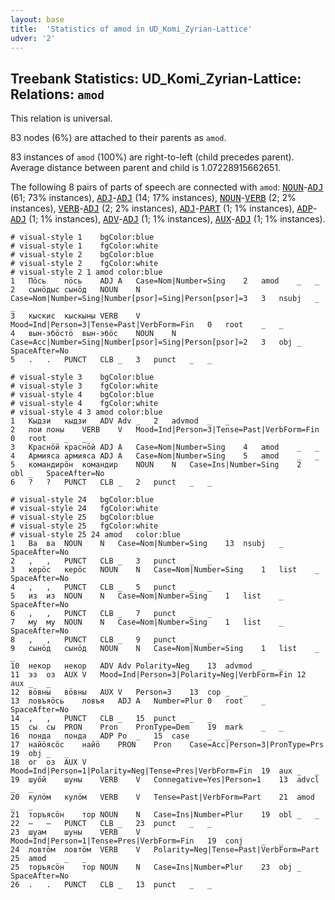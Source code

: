 ```yaml
---
layout: base
title:  'Statistics of amod in UD_Komi_Zyrian-Lattice'
udver: '2'
---
```


## Treebank Statistics: UD_Komi_Zyrian-Lattice: Relations: `amod`

This relation is universal.

83 nodes (6%) are attached to their parents as `amod`.

83 instances of `amod` (100%) are right-to-left (child precedes parent).
Average distance between parent and child is 1.07228915662651.

The following 8 pairs of parts of speech are connected with `amod`: <tt><a href="kpv_lattice-pos-NOUN.html">NOUN</a></tt>-<tt><a href="kpv_lattice-pos-ADJ.html">ADJ</a></tt> (61; 73% instances), <tt><a href="kpv_lattice-pos-ADJ.html">ADJ</a></tt>-<tt><a href="kpv_lattice-pos-ADJ.html">ADJ</a></tt> (14; 17% instances), <tt><a href="kpv_lattice-pos-NOUN.html">NOUN</a></tt>-<tt><a href="kpv_lattice-pos-VERB.html">VERB</a></tt> (2; 2% instances), <tt><a href="kpv_lattice-pos-VERB.html">VERB</a></tt>-<tt><a href="kpv_lattice-pos-ADJ.html">ADJ</a></tt> (2; 2% instances), <tt><a href="kpv_lattice-pos-ADJ.html">ADJ</a></tt>-<tt><a href="kpv_lattice-pos-PART.html">PART</a></tt> (1; 1% instances), <tt><a href="kpv_lattice-pos-ADP.html">ADP</a></tt>-<tt><a href="kpv_lattice-pos-ADJ.html">ADJ</a></tt> (1; 1% instances), <tt><a href="kpv_lattice-pos-ADV.html">ADV</a></tt>-<tt><a href="kpv_lattice-pos-ADJ.html">ADJ</a></tt> (1; 1% instances), <tt><a href="kpv_lattice-pos-AUX.html">AUX</a></tt>-<tt><a href="kpv_lattice-pos-ADJ.html">ADJ</a></tt> (1; 1% instances).


~~~ conllu
# visual-style 1	bgColor:blue
# visual-style 1	fgColor:white
# visual-style 2	bgColor:blue
# visual-style 2	fgColor:white
# visual-style 2 1 amod	color:blue
1	Пӧсь	пӧсь	ADJ	A	Case=Nom|Number=Sing	2	amod	_	_
2	сынӧдыс	сынӧд	NOUN	N	Case=Nom|Number=Sing|Number[psor]=Sing|Person[psor]=3	3	nsubj	_	_
3	кыскис	кыскыны	VERB	V	Mood=Ind|Person=3|Tense=Past|VerbForm=Fin	0	root	_	_
4	вын-эбӧстӧ	вын-эбӧс	NOUN	N	Case=Acc|Number=Sing|Number[psor]=Sing|Person[psor]=2	3	obj	_	SpaceAfter=No
5	.	.	PUNCT	CLB	_	3	punct	_	_

~~~


~~~ conllu
# visual-style 3	bgColor:blue
# visual-style 3	fgColor:white
# visual-style 4	bgColor:blue
# visual-style 4	fgColor:white
# visual-style 4 3 amod	color:blue
1	Кыдзи	кыдзи	ADV	Adv	_	2	advmod	_	_
2	лои	лоны	VERB	V	Mood=Ind|Person=3|Tense=Past|VerbForm=Fin	0	root	_	_
3	Краснӧй	краснӧй	ADJ	A	Case=Nom|Number=Sing	4	amod	_	_
4	Армияса	армияса	ADJ	A	Case=Nom|Number=Sing	5	amod	_	_
5	командирӧн	командир	NOUN	N	Case=Ins|Number=Sing	2	obl	_	SpaceAfter=No
6	?	?	PUNCT	CLB	_	2	punct	_	_

~~~


~~~ conllu
# visual-style 24	bgColor:blue
# visual-style 24	fgColor:white
# visual-style 25	bgColor:blue
# visual-style 25	fgColor:white
# visual-style 25 24 amod	color:blue
1	Ва	ва	NOUN	N	Case=Nom|Number=Sing	13	nsubj	_	SpaceAfter=No
2	,	,	PUNCT	CLB	_	3	punct	_	_
3	керӧс	керӧс	NOUN	N	Case=Nom|Number=Sing	1	list	_	SpaceAfter=No
4	,	,	PUNCT	CLB	_	5	punct	_	_
5	из	из	NOUN	N	Case=Nom|Number=Sing	1	list	_	SpaceAfter=No
6	,	,	PUNCT	CLB	_	7	punct	_	_
7	му	му	NOUN	N	Case=Nom|Number=Sing	1	list	_	SpaceAfter=No
8	,	,	PUNCT	CLB	_	9	punct	_	_
9	сынӧд	сынӧд	NOUN	N	Case=Nom|Number=Sing	1	list	_	_
10	некор	некор	ADV	Adv	Polarity=Neg	13	advmod	_	_
11	эз	оз	AUX	V	Mood=Ind|Person=3|Polarity=Neg|VerbForm=Fin	12	aux	_	_
12	вӧвны	вӧвны	AUX	V	Person=3	13	cop	_	_
13	ловъяӧсь	ловъя	ADJ	A	Number=Plur	0	root	_	SpaceAfter=No
14	,	,	PUNCT	CLB	_	15	punct	_	_
15	сы	сы	PRON	Pron	PronType=Dem	19	mark	_	_
16	понда	понда	ADP	Po	_	15	case	_	_
17	найӧясӧс	найӧ	PRON	Pron	Case=Acc|Person=3|PronType=Prs	19	obj	_	_
18	ог	оз	AUX	V	Mood=Ind|Person=1|Polarity=Neg|Tense=Pres|VerbForm=Fin	19	aux	_	_
19	шуӧй	шуны	VERB	V	Connegative=Yes|Person=1	13	advcl	_	_
20	кулӧм	кулӧм	VERB	V	Tense=Past|VerbForm=Part	21	amod	_	_
21	торъясӧн	тор	NOUN	N	Case=Ins|Number=Plur	19	obl	_	_
22	—	—	PUNCT	CLB	_	23	punct	_	_
23	шуам	шуны	VERB	V	Mood=Ind|Person=1|Tense=Pres|VerbForm=Fin	19	conj	_	_
24	ловтӧм	ловтӧм	VERB	V	Polarity=Neg|Tense=Past|VerbForm=Part	25	amod	_	_
25	торъясӧн	тор	NOUN	N	Case=Ins|Number=Plur	23	obj	_	SpaceAfter=No
26	.	.	PUNCT	CLB	_	13	punct	_	_

~~~


